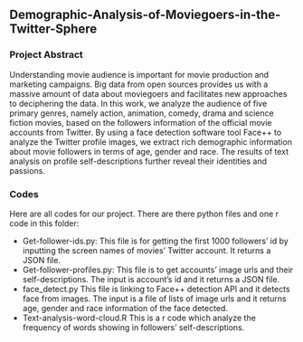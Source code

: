 ## Demographic-Analysis-of-Moviegoers-in-the-Twitter-Sphere

### Project Abstract
Understanding movie audience is important for movie production and marketing campaigns. Big data from open sources provides us with a massive amount of data about moviegoers and facilitates new approaches to deciphering the data. In this work, we analyze the audience of five primary genres, namely action, animation, comedy, drama and science fiction movies, based on the followers information of the official movie accounts from Twitter. By using a face detection software tool Face++ to analyze the Twitter profile images, we extract rich demographic information about movie followers in terms of age, gender and race. The results of text analysis on profile self-descriptions further reveal their identities and passions.

### Codes
Here are all codes for our project.
There are there python files and one r code in this folder:

- Get-follower-ids.py:
This file is for getting the first 1000 followers’ id by inputting the screen names of movies’ Twitter account. It returns a JSON file.
- Get-follower-profiles.py:
This file is to get accounts’ image urls and their self-descriptions. The input is account’s id and it returns a JSON file.
- face_detect.py
This file is linking to Face++ detection API and it detects face from images. The input is a file of lists of image urls and it returns age, gender and race information of the face detected.
- Text-analysis-word-cloud.R
This is a r code which analyze the frequency of words showing in followers’ self-descriptions.
